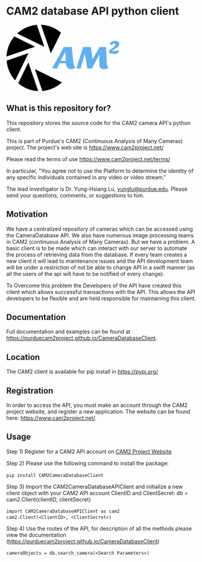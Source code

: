 # CAM2 database API python client 
![image](CAM2_logo.jpg)
## What is this repository for?
This repository stores the source code for the CAM2 camera API's python client.

This is part of Purdue's CAM2 (Continuous Analysis of Many Cameras) project. The project's web site is https://www.cam2project.net/

Please read the terms of use https://www.cam2project.net/terms/

In particular, "You agree not to use the Platform to determine the identity of any specific individuals contained in any video or video stream."

The lead investigator is Dr. Yung-Hsiang Lu, yunglu@purdue.edu. Please send your questions, comments, or suggestions to him.

## Motivation
We have a centralized repository of cameras which can be accessed using the CameraDatabase API. We also have numerous image processing teams in CAM2 (continuous Analysis of Many Cameras). But we have a problem. 
A basic client is to be made which can interact with our server to automate the process of retrieving data from the database. If every team creates a new client it will lead to maintenance issues and the API development team 
will be under a restriction of not be able to change API in a swift manner (as all the users of the api will have to be notified of every change).

To  Overcome this problem the Developers of the API have created this client which allows successful transactions with the API. This allows the API developers to be flexible and are held 
responsible for maintaining this client.

## Documentation
Full documentation and examples can be found at https://purduecam2project.github.io/CameraDatabaseClient.

## Location
The CAM2 client is available for pip install in https://pypi.org/

## Registration
In order to access the API, you must make an account through the CAM2 project website, and register a new application. The website can be found here: https://www.cam2project.net/.

## Usage
Step 1) Register for a CAM2 API account on [CAM2 Project Website](https://www.cam2project.net/register/)

Step 2) Please use the following command to install the package: 

```pip install CAM2CameraDatabaseClient```

Step 3) Import the CAM2CameraDatabaseAPIClient and initialize a new client object with your CAM2 API account ClientID and ClientSecret:
db = cam2.Client(clientID, clientSecret)
```
import CAM2CameraDatabaseAPIClient as cam2
cam2.Client(<ClientID>, <ClientSecret>)
```

Step 4) Use the routes of the API, for description of all the methods please view the documentation (https://purduecam2project.github.io/CameraDatabaseClient)
```
cameraObjects = db.search_camera(<Search Parameters>)
```
